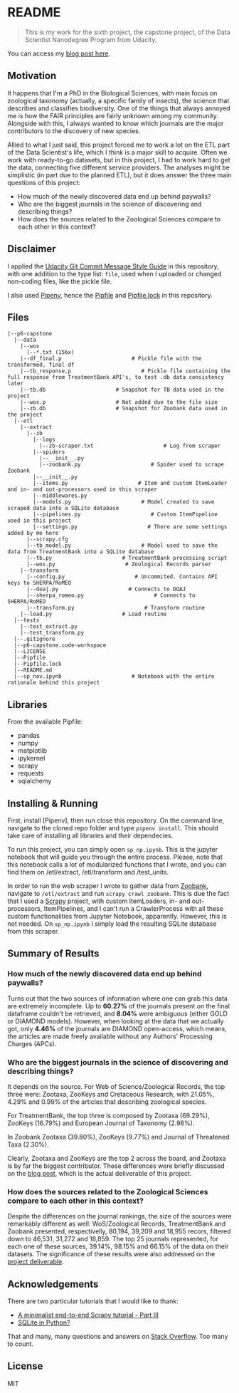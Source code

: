 # README
> This is my work for the sixth project, the capstone project, of the Data Scientist Nanodegree Program from Udacity.

You can access my [blog post here](https://hackmd.io/@mguidoti/S1veVwNHv).

## Motivation
It happens that I'm a PhD in the Biological Sciences, with main focus on zoological taxonomy (actually, a specific family of insects), the science that describes and classifies biodiversity. One of the things that always annoyed me is how the FAIR principles are fairly unknown among my community. Alongside with this, I always wanted to know which journals are the major contributors to the discovery of new species.

Allied to what I just said, this project forced me to work a lot on the ETL part of the Data Scientist's life, which I think is a major skill to acquire. Often we work with ready-to-go datasets, but in this project, I had to work hard to get the data, connecting five different service providers. The analyses might be simplistic (in part due to the planned ETL), but it does answer the three main questions of this project:

- How much of the newly discovered data end up behind paywalls?
- Who are the biggest journals in the science of discovering and describing things?
- How does the sources related to the Zoological Sciences compare to each other in this context?


## Disclaimer
I applied the [Udacity Git Commit Message Style Guide](https://udacity.github.io/git-styleguide/) in this repository, with one addition to the type list: `file`, used when I uploaded or changed non-coding files, like the pickle file.

I also used [Pipenv](https://pipenv-fork.readthedocs.io/en/latest/), hence the [Pipfile](https://github.com/mguidoti/DSND-p1-blog/blob/master/Pipfile) and [Pipfile.lock](https://github.com/mguidoti/DSND-p1-blog/blob/master/Pipfile.lock) in this repository.


## Files
```
|--p6-capstone
  |--data
    |--wos
      |--*.txt (156x)
    |--df_final.p                      # Pickle file with the transformed, final df
    |--tb_response.p                      # Pickle file containing the full response from TreatmentBank API's, to test .db data consistency later
    |--tb.db                      # Snapshot for TB data used in the project
    |--wos.p                      # Not added due to the file size
    |--zb.db                      # Snapshot for Zoobank data used in the project
  |--etl
    |--extract
      |--zb
        |--logs
          |--zb-scraper.txt                      # Log from scraper
        |--spiders
          |--__init__.py
          |--zoobank.py                      # Spider used to scrape Zoobank
        |--__init__.py
        |--items.py                      # Item and custom ItemLoader and in- and out-processors used in this scraper
        |--middlewares.py
        |--models.py                      # Model created to save scraped data into a SQLite database
        |--pipelines.py                      # Custom ItemPipeline used in this project
        |--settings.py                      # There are some settings added by me here
      |--scrapy.cfg
      |--tb_model.py                      # Model used to save the data from TreatmentBank into a SQLite database
      |--tb.py                      # TreatmentBank processing script
      |--wos.py                      # Zoological Records parser
    |--transform
      |--config.py                      # Uncommited. Contains API keys to SHERPA/RoMEO
      |--doaj.py                      # Connects to DOAJ
      |--sherpa_romeo.py                      # Connects to SHERPA/RoMEO
      |--transform.py                      # Transform routine
    |--load.py                      # Load routine
  |--tests
    |--test_extract.py
    |--test_transform.py
  |--.gitignore
  |--p6-capstone.code-workspace
  |--LICENSE
  |--Pipfile
  |--Pipfile.lock
  |--README.md
  |--sp_nov.ipynb                      # Notebook with the entire rationale behind this project

```


## Libraries
From the available Pipfile:
- pandas
- numpy
- matplotlib
- ipykernel
- scrapy
- requests
- sqlalchemy


## Installing & Running
First, install [Pipenv], then run close this repository. On the command line, navigate to the cloned repo folder and type `pipenv install`. This should take care of installing all libraries and their dependecies.

To run this project, you can simply open `sp_np.ipynb`. This is the jupyter notebook that will guide you through the entire process. Please, note that this notebook calls a lot of modularized functions that I wrote, and you can find them on /etl/extract, /etl/transform and /test_units.

In order to run the web scraper I wrote to gather data from [Zoobank](http://www.zoobank.org), navigate to `/etl/extract` and run `scrapy crawl zoobank`. This is due the fact that I used a [Scrapy]() project, with custom ItemLoaders, in- and out-processors, ItemPipelines, and I can't run a CrawlerProcess with all these custom functionalities from Jupyter Notebook, apparently. However, this is not needed. On `sp_np.ipynb` I simply load the resulting SQLite database from this scraper.


## Summary of Results
### How much of the newly discovered data end up behind paywalls?
Turns out that the two sources of information where one can grab this data are extremely incomplete. Up to **60.27%** of the journals present on the final dataframe couldn't be retrieved, and **8.04%** were ambiguous (either GOLD or DIAMOND models).
However, when looking at the data that we actually got, only **4.46%** of the journals are DIAMOND open-access, which means, the articles are made freely available without any Authors' Processing Charges (APCs).

### Who are the biggest journals in the science of discovering and describing things?
It depends on the source. For Web of Science/Zoological Records, the top three were: Zootaxa, ZooKeys and Cretaceous Research, with 21.05%, 4.29% and 0.99% of the articles that describing zoological species.

For TreatmentBank, the top three is composed by Zootaxa (69.29%), ZooKeys (16.79%) and European Journal of Taxonomy (2.98%).

In Zoobank Zootaxa (39.80%), ZooKeys (9.77%) and Journal of Threatened Taxa (2.30%).

Clearly, Zootaxa and ZooKeys are the top 2 across the board, and Zootaxa is by far the biggest contributor. These differences were briefly discussed on the [blog post](https://hackmd.io/@mguidoti/S1veVwNHv), which is the actual deliverable of this project.

### How does the sources related to the Zoological Sciences compare to each other in this context?
Despite the differences on the journal rankings, the size of the sources were remarkably different as well: WoS/Zoological Records, TreatmentBank and Zoobank presented, respectivelly, 80,194, 39,209 and 18,955 recors, filtered down to 46,531, 31,272 and 18,859. The top 25 journals represented, for each one of these sources, 39.14%, 98.15% and 66.15% of the data on their datasets. The significance of these results were also addressed on the [project deliverable](https://hackmd.io/@mguidoti/S1veVwNHv).


## Acknowledgements
There are two particular tutorials that I would like to thank:

- [A minimalist end-to-end Scrapy tutorial - Part III](https://towardsdatascience.com/a-minimalist-end-to-end-scrapy-tutorial-part-iii-bcd94a2e8bf3)
- [SQLite in Python?](https://www.datacamp.com/community/tutorials/sqlite-in-python?utm_source=adwords_ppc&utm_campaignid=1455363063&utm_adgroupid=65083631748&utm_device=c&utm_keyword=&utm_matchtype=b&utm_network=g&utm_adpostion=&utm_creative=278443377092&utm_targetid=aud-438999696719:dsa-429603003980&utm_loc_interest_ms=&utm_loc_physical_ms=1001686&gclid=Cj0KCQjwtZH7BRDzARIsAGjbK2aeMsVsC9GdjzbWJffg-LtBVHHW10y6XVdl78zuzZ7DPWU4S6gOiacaAql6EALw_wcB)

That and many, many questions and answers on [Stack Overflow](). Too many to count.


## License
MIT